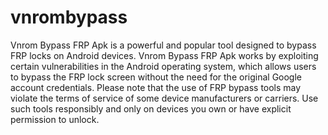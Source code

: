 # vnrombypass
Vnrom Bypass FRP Apk is a powerful and popular tool designed to bypass FRP locks on Android devices. 
Vnrom Bypass FRP Apk works by exploiting certain vulnerabilities in the Android operating system, which allows users to bypass the FRP lock screen without the need for the original Google account credentials. Please note that the use of FRP bypass tools may violate the terms of service of some device manufacturers or carriers. Use such tools responsibly and only on devices you own or have explicit permission to unlock.

